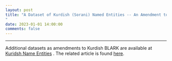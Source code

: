 ```yaml
---
layout: post
title: "A Dataset of Kurdish (Sorani) Named Entities -- An Amendment to Kurdish-BLARK Named Entities
"
date: 2023-01-01 14:00:00 
comments: false
---
```


---
Additional datasets as amendments to Kurdish BLARK are available at <a href="https://github.com/KurdishBLARK/KurdishNamedEntities" target="_blank">Kuridsh Name Entities</a> . The related article is found <a href="https://arxiv.org/abs/2301.04962" target="_blank">here</a>.
